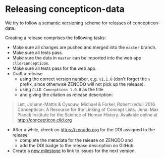 
Releasing concepticon-data
==========================

We try to follow a [semantic versioning](http://semver.org/) scheme for releases of
concepticon-data.

Creating a release comprises the following tasks:

- Make sure all changes are pushed and merged into the `master` branch.
- Make sure all tests pass.
- Make sure the data in `master` can be imported into the web app `clld/concepticon`.
- Make sure all tests pass for the web app.
- Draft a release 
  - using the correct version number, e.g. `v1.1.0` (don't forget the `v` 
    prefix, since otherwise ZENODO will not pick up the release). 
  - using `CLLD Concepticon 1.0.0` as the title
  - and giving the citation as release description:

> List, Johann-Mattis & Cysouw, Michael & Forkel, Robert (eds.) 2016. Concepticon. 
> A Resource for the Linking of Concept Lists. 
> Jena: Max Planck Institute for the Science of Human History.
> Available online at http://concepticon.clld.org

- After a while, check on https://zenodo.org for the DOI assigned to the release
  - complete the metadata for the release on ZENODO and
  - add the DOI badge to the release description on GitHub.
- Create a [new milestone](https://github.com/clld/concepticon-data/milestones) to
  link to issues for the next version.
